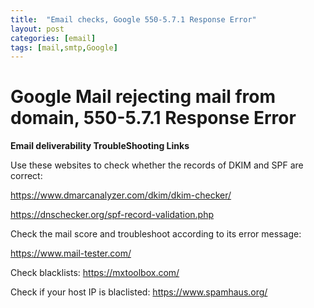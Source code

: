 ```yaml
---
title:  "Email checks, Google 550-5.7.1 Response Error"
layout: post
categories: [email]
tags: [mail,smtp,Google]
---
```


# Google Mail rejecting mail from domain, 550-5.7.1 Response Error 

**Email deliverability TroubleShooting Links**

Use these websites to check whether the records of DKIM and SPF are correct:

<https://www.dmarcanalyzer.com/dkim/dkim-checker/>

<https://dnschecker.org/spf-record-validation.php>

Check the mail score and troubleshoot according to its error message:

<https://www.mail-tester.com/>

Check blacklists:
<https://mxtoolbox.com/>

Check if your host IP is blaclisted:
<https://www.spamhaus.org/>


